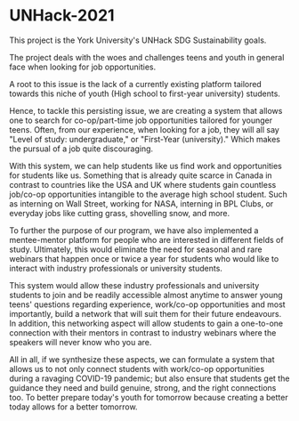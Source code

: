 # UNHack-2021

This project is the York University's UNHack SDG Sustainability goals.

The project deals with the woes and challenges teens and youth in general face when looking for job opportunities.

A root to this issue is the lack of a currently existing platform tailored towards this niche of youth (High school to first-year university) students. 

Hence, to tackle this persisting issue, we are creating a system that allows one to search for co-op/part-time job opportunities tailored for younger teens. Often, from our experience, when looking for a job, they will all say "Level of study: undergraduate,"
or "First-Year (university)." Which makes the pursual of a job quite discouraging. 

With this system, we can help students like us find work and opportunities
for students like us. Something that is already quite scarce in Canada in contrast to countries like the USA and UK where students gain countless job/co-op opportunities
intangible to the average high school student. Such as interning on Wall Street, working for NASA, interning in BPL Clubs, or everyday jobs like cutting grass, 
shovelling snow, and more.

To further the purpose of our program, we have also implemented a mentee-mentor platform for people who are interested in different fields of study. Ultimately, this
would eliminate the need for seasonal and rare webinars that happen once or twice a year for students who would like to interact with industry professionals or university students. 

This system would allow these industry professionals and university students to join and be readily accessible almost anytime to answer young teens' 
questions regarding experience, work/co-op opportunities and most importantly, build a network that will suit them for their future endeavours. In addition, this networking aspect
will allow students to gain a one-to-one connection with their mentors in contrast to industry webinars where the speakers will never know who you are.

All in all, if we synthesize these aspects, we can formulate a system that allows us to not only connect students with work/co-op opportunities during a ravaging
COVID-19 pandemic; but also ensure that students get the guidance they need and build genuine, strong, and the right connections too. To better prepare today's
youth for tomorrow because creating a better today allows for a better tomorrow.

